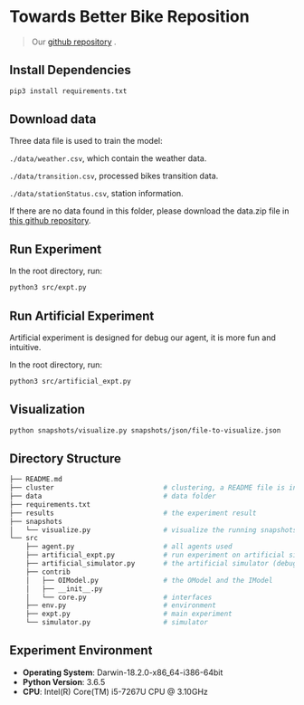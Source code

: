 # Towards Better Bike Reposition

> Our [github repository](https://github.com/enhuiz/strl) .

## Install Dependencies

```bash
pip3 install requirements.txt
```

## Download data

Three data file is used to train the model:

`./data/weather.csv`, which contain the weather data.

`./data/transition.csv`, processed bikes transition data.

`./data/stationStatus.csv`, station information.

If there are no data found in this folder, please download the data.zip file in [this github repository](https://github.com/enhuiz/Bike-Reposition-Data).

## Run Experiment

In the root directory, run:

```bash
python3 src/expt.py
```

## Run Artificial Experiment

Artificial experiment is designed for debug our agent, it is more fun and intuitive.

In the root directory, run:

```bash
python3 src/artificial_expt.py
```

## Visualization

```bash
python snapshots/visualize.py snapshots/json/file-to-visualize.json
```

## Directory Structure

```bash
├── README.md
├── cluster                           # clustering, a README file is inside it
├── data                              # data folder
├── requirements.txt
├── results                           # the experiment result
├── snapshots
│   └── visualize.py                  # visualize the running snapshots (json file generated during running)
└── src
    ├── agent.py                      # all agents used
    ├── artificial_expt.py            # run experiment on artificial situation (debug)
    ├── artificial_simulator.py       # the artificial simulator (debug)
    ├── contrib
    │   ├── OIModel.py                # the OModel and the IModel
    │   ├── __init__.py
    │   └── core.py                   # interfaces
    ├── env.py                        # environment
    ├── expt.py                       # main experiment
    └── simulator.py                  # simulator
```

## Experiment Environment

- **Operating System**: Darwin-18.2.0-x86_64-i386-64bit
- **Python Version**: 3.6.5
- **CPU**: Intel(R) Core(TM) i5-7267U CPU @ 3.10GHz
